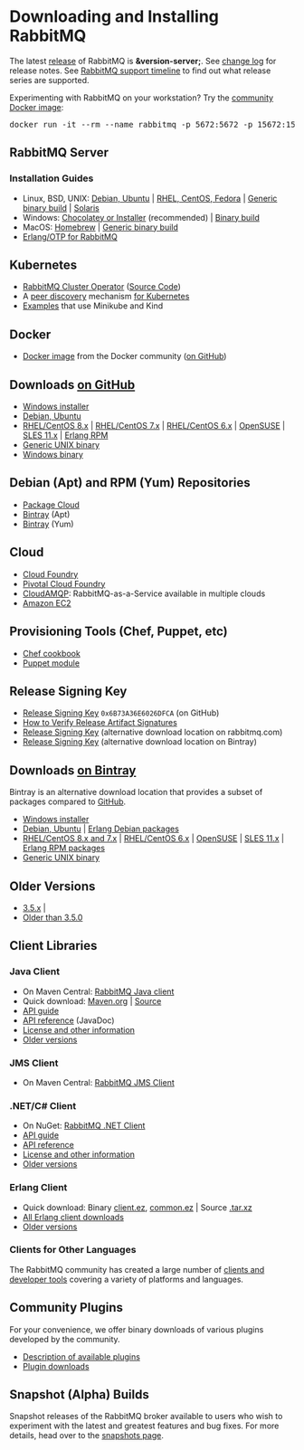 <!--
Copyright (c) 2007-2020 VMware, Inc. or its affiliates.

All rights reserved. This program and the accompanying materials
are made available under the terms of the under the Apache License,
Version 2.0 (the "License”); you may not use this file except in compliance
with the License. You may obtain a copy of the License at

https://www.apache.org/licenses/LICENSE-2.0

Unless required by applicable law or agreed to in writing, software
distributed under the License is distributed on an "AS IS" BASIS,
WITHOUT WARRANTIES OR CONDITIONS OF ANY KIND, either express or implied.
See the License for the specific language governing permissions and
limitations under the License.
-->

# Downloading and Installing RabbitMQ

The latest [release](https://github.com/rabbitmq/rabbitmq-server/releases) of RabbitMQ is **&version-server;**. See [change log](changelog.html) for release notes.
See [RabbitMQ support timeline](/versions.html) to find out what release series are supported.

Experimenting with RabbitMQ on your workstation? Try the [community Docker image](https://registry.hub.docker.com/_/rabbitmq/):

<pre class="lang-bash">
docker run -it --rm --name rabbitmq -p 5672:5672 -p 15672:15672 rabbitmq:3-management
</pre>


## RabbitMQ Server

### Installation Guides

 * Linux, BSD, UNIX: [Debian, Ubuntu](install-debian.html) | [RHEL, CentOS, Fedora](install-rpm.html) | [Generic binary build](install-generic-unix.html) | [Solaris](install-solaris.html)
 * Windows: [Chocolatey or Installer](install-windows.html) (recommended) | [Binary build](install-windows-manual.html)
 * MacOS: [Homebrew](install-homebrew.html) | [Generic binary build](install-generic-unix.html)
 * [Erlang/OTP for RabbitMQ](/which-erlang.html)


## Kubernetes

 * [RabbitMQ Cluster Operator](/kubernetes-operator.html) ([Source Code](https://github.com/rabbitmq/cluster-operator))
 * A [peer discovery](/cluster-formation.html) mechanism [for Kubernetes](/cluster-formation.html#peer-discovery-k8s)
 * [Examples](https://github.com/rabbitmq/rabbitmq-peer-discovery-k8s/tree/master/examples) that use Minikube and Kind


## Docker

 * [Docker image](https://registry.hub.docker.com/_/rabbitmq/) from the Docker community ([on GitHub](https://github.com/docker-library/rabbitmq/))


## Downloads [on GitHub](https://github.com/rabbitmq/rabbitmq-server/releases)

 * [Windows installer](https://github.com/rabbitmq/rabbitmq-server/releases/download/v&version-server;/rabbitmq-server-&version-server;.exe)
 * [Debian, Ubuntu](https://github.com/rabbitmq/rabbitmq-server/releases/download/v&version-server;/rabbitmq-server_&version-server;-1_all.deb)
 * [RHEL/CentOS 8.x](https://github.com/rabbitmq/rabbitmq-server/releases/download/v&version-server;/rabbitmq-server-&version-server;-&serverRPMMinorVersion;.el8.noarch.rpm) |
    [RHEL/CentOS 7.x](https://github.com/rabbitmq/rabbitmq-server/releases/download/v&version-server;/rabbitmq-server-&version-server;-&serverRPMMinorVersion;.el7.noarch.rpm) |
    [RHEL/CentOS 6.x](https://github.com/rabbitmq/rabbitmq-server/releases/download/v&version-server;/rabbitmq-server-&version-server;-&serverRPMMinorVersion;.el6.noarch.rpm) |
    [OpenSUSE](https://github.com/rabbitmq/rabbitmq-server/releases/download/v&version-server;/rabbitmq-server-&version-server;-&serverRPMMinorVersion;.suse.noarch.rpm) |
    [SLES 11.x](https://github.com/rabbitmq/rabbitmq-server/releases/download/v&version-server;/rabbitmq-server-&version-server;-&serverRPMMinorVersion;.sles11.noarch.rpm) |
    [Erlang RPM](https://github.com/rabbitmq/erlang-rpm)
 * [Generic UNIX binary](https://github.com/rabbitmq/rabbitmq-server/releases/download/v&version-server;/rabbitmq-server-generic-unix-&version-server;.tar.xz)
 * [Windows binary](https://github.com/rabbitmq/rabbitmq-server/releases/download/v&version-server;/rabbitmq-server-windows-&version-server;.zip)


## Debian (Apt) and RPM (Yum) Repositories

 * [Package Cloud](https://packagecloud.io/rabbitmq/)
 * [Bintray](https://bintray.com/rabbitmq/debian) (Apt)
 * [Bintray](https://bintray.com/rabbitmq/rpm) (Yum)


## Cloud

 * [Cloud Foundry](https://github.com/pivotal-cf/cf-rabbitmq-release)
 * [Pivotal Cloud Foundry](http://docs.pivotal.io/rabbitmq-cf/index.html)
 * [CloudAMQP](https://www.cloudamqp.com): RabbitMQ-as-a-Service available in multiple clouds
 * [Amazon EC2](ec2.html)


## Provisioning Tools (Chef, Puppet, etc)

 * [Chef cookbook](https://github.com/rabbitmq/chef-cookbook)
 * [Puppet module](https://github.com/puppetlabs/puppetlabs-rabbitmq)


## Release Signing Key

 * [Release Signing Key](https://github.com/rabbitmq/signing-keys/releases/download/2.0/rabbitmq-release-signing-key.asc) <code>0x6B73A36E6026DFCA</code> (on GitHub)
 * [How to Verify Release Artifact Signatures](/signatures.html)
 * [Release Signing Key](/rabbitmq-release-signing-key.asc) (alternative download location on rabbitmq.com)
 * [Release Signing Key](https://dl.bintray.com/rabbitmq/Keys/rabbitmq-release-signing-key.asc) (alternative download location on Bintray)


## Downloads [on Bintray](https://bintray.com/rabbitmq/all)

Bintray is an alternative download location that provides a subset of packages compared to [GitHub](#install-from-github).

 * [Windows installer](https://dl.bintray.com/rabbitmq/all/rabbitmq-server/&version-server;/rabbitmq-server-&version-server;.exe)
 * [Debian, Ubuntu](https://dl.bintray.com/rabbitmq/all/rabbitmq-server/&version-server;/rabbitmq-server_&version-server;-1_all.deb) |
   [Erlang Debian packages](https://bintray.com/rabbitmq-erlang/debian/erlang)
 * [RHEL/CentOS 8.x and 7.x](https://dl.bintray.com/rabbitmq/all/rabbitmq-server/&version-server;/rabbitmq-server-&version-server;-1.el7.noarch.rpm) |
   [RHEL/CentOS 6.x](https://dl.bintray.com/rabbitmq/all/rabbitmq-server/&version-server;/rabbitmq-server-&version-server;-1.el6.noarch.rpm) |
   [OpenSUSE](https://dl.bintray.com/rabbitmq/all/rabbitmq-server/&version-server;/rabbitmq-server-&version-server;-1.suse.noarch.rpm) |
   [SLES 11.x](https://dl.bintray.com/rabbitmq/all/rabbitmq-server/&version-server;/rabbitmq-server-&version-server;-1.sles11.noarch.rpm) |
   [Erlang RPM packages](https://bintray.com/rabbitmq-erlang/rpm/erlang)
 * [Generic UNIX binary](https://dl.bintray.com/rabbitmq/all/rabbitmq-server/&version-server;/rabbitmq-server-generic-unix-&version-server;.tar.xz)


## Older Versions

* [3.5.x](https://github.com/rabbitmq/rabbitmq-server/releases) |
* [Older than 3.5.0](https://www.rabbitmq.com/releases/rabbitmq-server/)


## Client Libraries

### Java Client

 * On Maven Central: [RabbitMQ Java client](http://search.maven.org/#search%7Cgav%7C1%7Cg%3A%22com.rabbitmq%22%20AND%20a%3A%22amqp-client%22)
 * Quick download: [Maven.org](http://repo1.maven.org/maven2/com/rabbitmq/amqp-client/&version-java-client;/amqp-client-&version-java-client;.jar) |
   [Source](http://repo1.maven.org/maven2/com/rabbitmq/amqp-client/&version-java-client;/amqp-client-&version-java-client;-sources.jar)
 * [API guide](/api-guide.html)
 * [API reference](https://rabbitmq.github.io/rabbitmq-java-client/api/current/) (JavaDoc)
 * [License and other information](/java-client.html)
 * [Older versions](http://repo1.maven.org/maven2/com/rabbitmq/amqp-client/)

### JMS Client

 * On Maven Central: [RabbitMQ JMS Client](http://search.maven.org/#search%7Cga%7C1%7Cg%3A%22com.rabbitmq.jms%22%20AND%20a%3A%22rabbitmq-jms%22)

### .NET/C# Client

 * On NuGet: [RabbitMQ .NET Client](https://www.nuget.org/packages/RabbitMQ.Client)
 * [API guide](/dotnet-api-guide.html)
 * [API reference](https://rabbitmq.github.io/rabbitmq-dotnet-client/)
 * [License and other information](/dotnet.html)
 * [Older versions](/releases/releases/rabbitmq-dotnet-client)

### Erlang Client

 * Quick download: Binary [client.ez](/releases/rabbitmq-erlang-client/v&version-server;/amqp_client-&version-server;.ez), [common.ez](/releases/rabbitmq-erlang-client/v&version-server;/rabbit_common-&version-server;.ez) |
   Source [.tar.xz](/releases/rabbitmq-erlang-client/v&version-server;/amqp_client-&version-server;-src.tar.xz)
 * [All Erlang client downloads](/erlang-client.html)
 * [Older versions](/releases/rabbitmq-erlang-client/)

### Clients for Other Languages

The RabbitMQ community has created a large number of [clients and developer tools](devtools.html)
covering a variety of platforms and languages.


## Community Plugins

For your convenience, we offer binary downloads of various
plugins developed by the community.

 * [Description of available plugins](community-plugins.html)
 * [Plugin downloads](/community-plugins)


## Snapshot (Alpha) Builds

Snapshot releases of the RabbitMQ broker
available to users who wish to experiment with the latest and
greatest features and bug fixes. For more details, head over to
the [snapshots page](snapshots.html).
